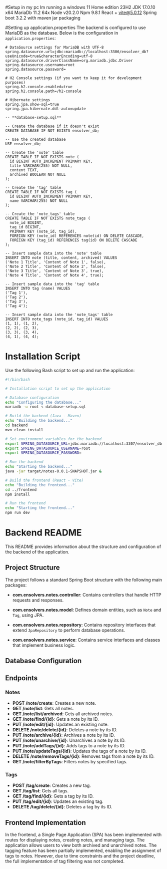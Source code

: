 #Setup in my pc
Im running a windows 11 Home edition 23H2
JDK 17.0.10 x64
MariaDb 11.2 64x
Node v20.2.0
Npm 9.8.1
React + vite@5.0.12
Spring boot 3.2.2 with maven jar packaging

#Setting up application.properties
The backend is configured to use MariaDB as the database. Below is the configuration in `application.properties`:

```properties
# DataSource settings for MariaDB with UTF-8
spring.datasource.url=jdbc:mariadb://localhost:3306/ensolver_db?useUnicode=true&characterEncoding=utf-8
spring.datasource.driverClassName=org.mariadb.jdbc.Driver
spring.datasource.username=root
spring.datasource.password=

# H2 Console settings (if you want to keep it for development purposes)
spring.h2.console.enabled=true
spring.h2.console.path=/h2-console

# Hibernate settings
spring.jpa.show-sql=true
spring.jpa.hibernate.ddl-auto=update
```
```
-- **database-setup.sql**

-- Create the database if it doesn't exist
CREATE DATABASE IF NOT EXISTS ensolver_db;

-- Use the created database
USE ensolver_db;

-- Create the 'note' table
CREATE TABLE IF NOT EXISTS note (
  id BIGINT AUTO_INCREMENT PRIMARY KEY,
  title VARCHAR(255) NOT NULL,
  content TEXT,
  archived BOOLEAN NOT NULL
);

-- Create the 'tag' table
CREATE TABLE IF NOT EXISTS tag (
  id BIGINT AUTO_INCREMENT PRIMARY KEY,
  name VARCHAR(255) NOT NULL
);

-- Create the 'note_tags' table
CREATE TABLE IF NOT EXISTS note_tags (
  note_id BIGINT,
  tag_id BIGINT,
  PRIMARY KEY (note_id, tag_id),
  FOREIGN KEY (note_id) REFERENCES note(id) ON DELETE CASCADE,
  FOREIGN KEY (tag_id) REFERENCES tag(id) ON DELETE CASCADE
);

-- Insert sample data into the 'note' table
INSERT INTO note (title, content, archived) VALUES
('Note 1 Title', 'Content of Note 1', false),
('Note 2 Title', 'Content of Note 2', false),
('Note 3 Title', 'Content of Note 3', true),
('Note 4 Title', 'Content of Note 4', true);

-- Insert sample data into the 'tag' table
INSERT INTO tag (name) VALUES
('Tag 1'),
('Tag 2'),
('Tag 3'),
('Tag 4');

-- Insert sample data into the 'note_tags' table
INSERT INTO note_tags (note_id, tag_id) VALUES
(1, 1), (1, 2),
(2, 2), (2, 3),
(3, 3), (3, 4),
(4, 1), (4, 4);
```

# Installation Script

Use the following Bash script to set up and run the application:

```bash
#!/bin/bash

# Installation script to set up the application

# Database configuration
echo "Configuring the database..."
mariadb -u root < database-setup.sql

# Build the backend (Java - Maven)
echo "Building the backend..."
cd backend
mvn clean install

# Set environment variables for the backend
export SPRING_DATASOURCE_URL=jdbc:mariadb://localhost:3307/ensolver_db
export SPRING_DATASOURCE_USERNAME=root
export SPRING_DATASOURCE_PASSWORD=

# Run the backend
echo "Starting the backend..."
java -jar target/notes-0.0.1-SNAPSHOT.jar &

# Build the frontend (React - Vite)
echo "Building the frontend..."
cd ../frontend
npm install

# Run the frontend
echo "Starting the frontend..."
npm run dev

```





# Backend README

This README provides information about the structure and configuration of the backend of the application.

## Project Structure

The project follows a standard Spring Boot structure with the following main packages:

- **com.ensolvers.notes.controller**: Contains controllers that handle HTTP requests and responses.

- **com.ensolvers.notes.model**: Defines domain entities, such as `Note` and `Tag`, using JPA.

- **com.ensolvers.notes.repository**: Contains repository interfaces that extend `JpaRepository` to perform database operations.

- **com.ensolvers.notes.service**: Contains service interfaces and classes that implement business logic.

## Database Configuration


## Endpoints

### Notes

- **POST /note/create**: Creates a new note.
- **GET /note/list**: Gets all notes.
- **GET /note/list/archived**: Gets all archived notes.
- **GET /note/find/{id}**: Gets a note by its ID.
- **PUT /note/edit/{id}**: Updates an existing note.
- **DELETE /note/delete/{id}**: Deletes a note by its ID.
- **PUT /note/archive/{id}**: Archives a note by its ID.
- **PUT /note/unarchive/{id}**: Unarchives a note by its ID.
- **PUT /note/addTags/{id}**: Adds tags to a note by its ID.
- **PUT /note/updateTags/{id}**: Updates the tags of a note by its ID.
- **DELETE /note/removeTags/{id}**: Removes tags from a note by its ID.
- **GET /note/filterByTags**: Filters notes by specified tags.

### Tags

- **POST /tag/create**: Creates a new tag.
- **GET /tag/list**: Gets all tags.
- **GET /tag/find/{id}**: Gets a tag by its ID.
- **PUT /tag/edit/{id}**: Updates an existing tag.
- **DELETE /tag/delete/{id}**: Deletes a tag by its ID.

## Frontend Implementation

In the frontend, a Single Page Application (SPA) has been implemented with routes for displaying notes, creating notes, and managing tags. 
The application allows users to view both archived and unarchived notes. 
The tagging feature has been partially implemented, enabling the assignment of tags to notes. 
However, due to time constraints and the project deadline, the full implementation of tag filtering was not completed.

